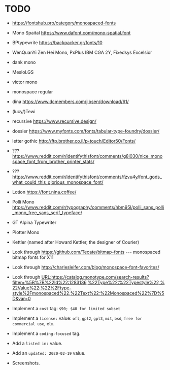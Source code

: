 # TODO

-   https://fontshub.pro/category/monospaced-fonts

-   Mono Spaital https://www.dafont.com/mono-spatial.font
-   BPtypewrite https://backpacker.gr/fonts/10
-   WenQuanYi Zen Hei Mono, PxPlus IBM CGA 2Y, Fixedsys Excelsior
-   dank mono
-   MesloLGS
-   victor mono
-   monospace regular
-   dina https://www.dcmembers.com/jibsen/download/61/
-   (lucy/)Tewi
-   recursive https://www.recursive.design/
-   dossier https://www.myfonts.com/fonts/tabular-type-foundry/dossier/
-   letter gothic http://ftp.brother.co.il/p-touch/Editor50/Fonts/
-   ??? https://www.reddit.com/r/identifythisfont/comments/g8i030/nice_monospace_font_from_brother_printer_stats/
-   ??? https://www.reddit.com/r/identifythisfont/comments/fzvu4y/font_gods_what_could_this_glorious_monospace_font/
-   Lotion https://font.nina.coffee/
-   Polli Mono https://www.reddit.com/r/typography/comments/hbm95l/polli_sans_polli_mono_free_sans_serif_typeface/
-   GT Alpina Typewriter
-   Plotter Mono
-   Kettler (named after Howard Kettler, the designer of Courier)

-   Look through https://github.com/Tecate/bitmap-fonts --- monospaced bitmap fonts for X11

-   Look through http://charlesleifer.com/blog/monospace-font-favorites/

-   Look through <URL:https://catalog.monotype.com/search-results?filter=%5B%7B%22Id%22:1283136,%22Type%22:%22Typestyle%22,%22Value%22:%22%2Ftype-style%2Fmonospaced%22,%22Text%22:%22Monospaced%22%7D%5D&var=0>

-   Implement a `cost` tag: `$90; $40 for limited subset`

-   Implement a `license:` value: `ofl`, `gpl2`, `gpl3`, `mit`, `bsd`, `free for commercial use`, etc.

-   Implement a `coding-focused` tag.

-   Add a `listed in:` value.

-   Add an `updated: 2020-02-19` value.

-   Screenshots.
